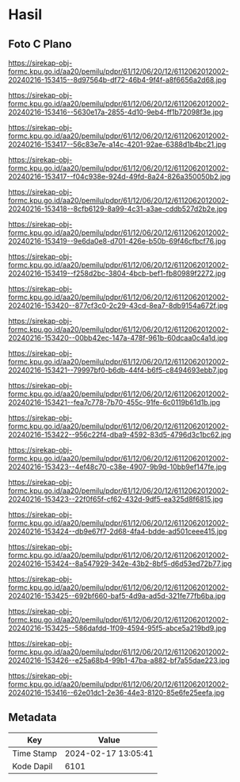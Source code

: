 # Hasil

## Foto C Plano

https://sirekap-obj-formc.kpu.go.id/aa20/pemilu/pdpr/61/12/06/20/12/6112062012002-20240216-153415--8d97564b-df72-46b4-9f4f-a8f6656a2d68.jpg

https://sirekap-obj-formc.kpu.go.id/aa20/pemilu/pdpr/61/12/06/20/12/6112062012002-20240216-153416--5630e17a-2855-4d10-9eb4-ff1b72098f3e.jpg

https://sirekap-obj-formc.kpu.go.id/aa20/pemilu/pdpr/61/12/06/20/12/6112062012002-20240216-153417--56c83e7e-a14c-4201-92ae-6388d1b4bc21.jpg

https://sirekap-obj-formc.kpu.go.id/aa20/pemilu/pdpr/61/12/06/20/12/6112062012002-20240216-153417--f04c938e-924d-49fd-8a24-826a350050b2.jpg

https://sirekap-obj-formc.kpu.go.id/aa20/pemilu/pdpr/61/12/06/20/12/6112062012002-20240216-153418--8cfb6129-8a99-4c31-a3ae-cddb527d2b2e.jpg

https://sirekap-obj-formc.kpu.go.id/aa20/pemilu/pdpr/61/12/06/20/12/6112062012002-20240216-153419--9e6da0e8-d701-426e-b50b-69f46cfbcf76.jpg

https://sirekap-obj-formc.kpu.go.id/aa20/pemilu/pdpr/61/12/06/20/12/6112062012002-20240216-153419--f258d2bc-3804-4bcb-bef1-fb80989f2272.jpg

https://sirekap-obj-formc.kpu.go.id/aa20/pemilu/pdpr/61/12/06/20/12/6112062012002-20240216-153420--877cf3c0-2c29-43cd-8ea7-8db9154a672f.jpg

https://sirekap-obj-formc.kpu.go.id/aa20/pemilu/pdpr/61/12/06/20/12/6112062012002-20240216-153420--00bb42ec-147a-478f-961b-60dcaa0c4a1d.jpg

https://sirekap-obj-formc.kpu.go.id/aa20/pemilu/pdpr/61/12/06/20/12/6112062012002-20240216-153421--79997bf0-b6db-44f4-b6f5-c8494693ebb7.jpg

https://sirekap-obj-formc.kpu.go.id/aa20/pemilu/pdpr/61/12/06/20/12/6112062012002-20240216-153421--fea7c778-7b70-455c-91fe-6c0119b61d1b.jpg

https://sirekap-obj-formc.kpu.go.id/aa20/pemilu/pdpr/61/12/06/20/12/6112062012002-20240216-153422--956c22f4-dba9-4592-83d5-4796d3c1bc62.jpg

https://sirekap-obj-formc.kpu.go.id/aa20/pemilu/pdpr/61/12/06/20/12/6112062012002-20240216-153423--4ef48c70-c38e-4907-9b9d-10bb9ef147fe.jpg

https://sirekap-obj-formc.kpu.go.id/aa20/pemilu/pdpr/61/12/06/20/12/6112062012002-20240216-153423--22f0f65f-cf62-432d-9df5-ea325d8f6815.jpg

https://sirekap-obj-formc.kpu.go.id/aa20/pemilu/pdpr/61/12/06/20/12/6112062012002-20240216-153424--db9e67f7-2d68-4fa4-bdde-ad501ceee415.jpg

https://sirekap-obj-formc.kpu.go.id/aa20/pemilu/pdpr/61/12/06/20/12/6112062012002-20240216-153424--8a547929-342e-43b2-8bf5-d6d53ed72b77.jpg

https://sirekap-obj-formc.kpu.go.id/aa20/pemilu/pdpr/61/12/06/20/12/6112062012002-20240216-153425--692bf660-baf5-4d9a-ad5d-321fe77fb6ba.jpg

https://sirekap-obj-formc.kpu.go.id/aa20/pemilu/pdpr/61/12/06/20/12/6112062012002-20240216-153425--586dafdd-1f09-4594-95f5-abce5a219bd9.jpg

https://sirekap-obj-formc.kpu.go.id/aa20/pemilu/pdpr/61/12/06/20/12/6112062012002-20240216-153426--e25a68b4-99b1-47ba-a882-bf7a55dae223.jpg

https://sirekap-obj-formc.kpu.go.id/aa20/pemilu/pdpr/61/12/06/20/12/6112062012002-20240216-153416--62e01dc1-2e36-44e3-8120-85e6fe25eefa.jpg


## Metadata

| Key        | Value               |
| ---------- | ------------------- |
| Time Stamp | 2024-02-17 13:05:41 |
| Kode Dapil | 6101                |



